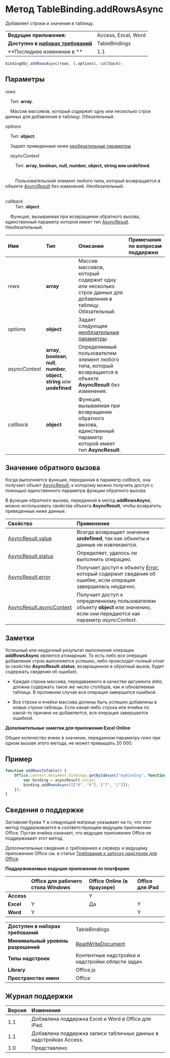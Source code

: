 
# Метод TableBinding.addRowsAsync
Добавляет строки и значения в таблицу.

|||
|:-----|:-----|
|**Ведущие приложения:**|Access, Excel, Word|
|**Доступно в [наборах требований](../../docs/overview/specify-office-hosts-and-api-requirements.md)**|TableBindings|
|**Последнее изменение в **|1.1|

```js
bindingObj.addRowsAsync(rows, [,options], callback);
```


## Параметры

_rows_<br/>
&nbsp;&nbsp;&nbsp;&nbsp;Тип: **array**.

&nbsp;&nbsp;&nbsp;&nbsp;Массив массивов, который содержит одну или несколько строк данных для добавления в таблицу. Обязательный.
    
_options_<br/>
&nbsp;&nbsp;&nbsp;&nbsp;Тип: **object**.

&nbsp;&nbsp;&nbsp;&nbsp;Задает приведенные ниже [необязательные параметры](../../docs/develop/asynchronous-programming-in-office-add-ins.md#passing-optional-parameters-to-asynchronous-methods)
    
&nbsp;&nbsp;&nbsp;&nbsp;_asyncContext_<br/>
&nbsp;&nbsp;&nbsp;&nbsp;&nbsp;&nbsp;&nbsp;&nbsp;Тип: **array, boolean, null, number, object, string или undefined**.<br/><br/>
&nbsp;&nbsp;&nbsp;&nbsp;&nbsp;&nbsp;&nbsp;&nbsp;Пользовательский элемент любого типа, который возвращается в объекте [AsyncResult](../../reference/shared/asyncresult.md) без изменений. Необязательный.<br/><br/>

_callback_<br />&nbsp;&nbsp;&nbsp;&nbsp;&nbsp;&nbsp;&nbsp;&nbsp;Тип: **object**.
    
&nbsp;&nbsp;&nbsp;&nbsp;Функция, вызываемая при возвращении обратного вызова, единственный параметр которой имеет тип [AsyncResult](../../reference/shared/asyncresult.md). Необязательный.



|**Имя**|**Тип**|**Описание**|**Примечания по вопросам поддержки**|
|:-----|:-----|:-----|:-----|
| _rows_|**array**|Массив массивов, который содержит одну или несколько строк данных для добавления в таблицу. Обязательный.||
| _options_|**object**|Задает следующие [необязательные параметры](../../docs/develop/asynchronous-programming-in-office-add-ins.md#passing-optional-parameters-to-asynchronous-methods):||
| _asyncContext_|**array**, **boolean**, **null**, **number**, **object**, **string** или **undefined**|Определяемый пользователем элемент любого типа, который возвращается в объекте **AsyncResult** без изменения.||
| _callback_|**object**|Функция, вызываемая при возвращении обратного вызова, единственный параметр которой имеет тип **AsyncResult**.||

## Значение обратного вызова

Когда выполняется функция, переданная в параметр _callback_, она получает объект [AsyncResult](../../reference/shared/asyncresult.md), к которому можно получить доступ с помощью единственного параметра функции обратного вызова.

В функции обратного вызова, переданной в метод **addRowsAsync**, можно использовать свойства объекта **AsyncResult**, чтобы возвратить приведенные ниже данные.



|**Свойство**|**Применение**|
|:-----|:-----|
|[AsyncResult.value](../../reference/shared/asyncresult.value.md)|Всегда возвращает значение **undefined**, так как объекты и данные не извлекаются.|
|[AsyncResult.status](../../reference/shared/asyncresult.status.md)|Определяет, удалось ли выполнить операцию.|
|[AsyncResult.error](../../reference/shared/asyncresult.error.md)|Получает доступ к объекту [Error](../../reference/shared/error.md), который содержит сведения об ошибке, если операция завершилась неудачно.|
|[AsyncResult.asyncContext](../../reference/shared/asyncresult.asynccontext.md)|Получает доступ к определенному пользователем объекту **object** или значению, если они передаются как параметр _asyncContext_.|

## Заметки

Успешный или неудачный результат выполнения операции **addRowsAsync** является атомарным. То есть либо вся операция добавления строк выполняется успешно, либо происходит полный откат (и свойство **AsyncResult.status**, возвращенное в обратный вызов, будет содержать сведения об ошибке).


- Каждая строка массива, передаваемого в качестве аргумента _data_, должна содержать такое же число столбцов, как и обновляемая таблица. В противном случае вся операция завершится ошибкой.
    
- Все строки и ячейки массива должны быть успешно добавлены в новые строки таблицы. Если какая-либо строка или ячейка по какой-то причине не добавляется, вся операция завершается ошибкой.
    
 **Дополнительные заметки для приложения Excel Online**

Общее количество ячеек в значении, переданном параметру _rows_ при одном вызове этого метода, не может превышать 20 000.


## Пример




```js
function addRowsToTable() {
    Office.context.document.bindings.getByIdAsync("myBinding", function (asyncResult) {
        var binding = asyncResult.value;
        binding.addRowsAsync([["6", "k"], ["7", "j"]]);
    });
}

```




## Сведения о поддержке


Заглавная буква Y в следующей матрице указывает на то, что этот метод поддерживается в соответствующем ведущем приложении Office. Пустая ячейка означает, что ведущее приложение Office не поддерживает этот метод.

Дополнительные сведения о требованиях к серверу и ведущему приложению Office см. в статье [Требования к запуску надстроек для Office](../../docs/overview/requirements-for-running-office-add-ins.md).


**Поддерживаемые ведущие приложения по платформе**


||**Office для рабочего стола Windows**|**Office Online (в браузере)**|**Office для iPad**|
|:-----|:-----|:-----|:-----|
|**Access**||Y||
|**Excel**|Y|Да|Y|
|**Word**|Y||Y|

|||
|:-----|:-----|
|**Доступен в наборах требований**|TableBindings|
|**Минимальный уровень разрешений**|[ReadWriteDocument](../../docs/develop/requesting-permissions-for-api-use-in-content-and-task-pane-add-ins.md)|
|**Типы надстроек**|Контентные надстройки и надстройки области задач|
|**Library**|Office.js|
|**Пространство имен**|Office|

## Журнал поддержки




|**Версия**|**Изменения**|
|:-----|:-----|
|1.1|Добавлена поддержка Excel и Word в Office для iPad.|
|1.1|Добавлена поддержка записи табличных данных в надстройках Access.|
|1.0|Представлено|
